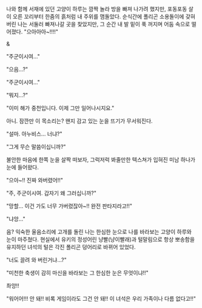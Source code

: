 나와 함께 서재에 있던 고양이 하루는 깜짝 놀라 방을 빠져 나가려 했지만, 포동포동 살이 오른 꼬리부터 한줌의 흙처럼 내 주위를 맴돌았다. 
순식간에 폴리곤 소용돌이에 갖혀 버린 나는 서둘러 빠져나갈 곳을 찾았지만, 그 순간 내 발 밑이 푹 꺼지며 어둠 속으로 떨어졌다. 
"으아아아~!!!!" 

& 

"주군이시여..." 

"으음...?" 

"주군이시여..." 

"뭐지...?" 

"이미 해가 중천입니다. 이제 그만 일어나시지요." 

아니. 잠깐만 이 목소리는? 왠지 감고 있는 눈을 뜨기가 무서워진다. 

"설마. 아누비스... 너냐?" 

"그게 무슨 말씀이십니까?" 

불안한 마음에 한쪽 눈을 살짝 떠보자, 그럭저럭 봐줄만한 텍스쳐가 입혀진 미남 하나가 눈에 들어왔다. 

"으아~!! 진짜 와버렸어!!" 

"주, 주군이시여. 갑자기 왜 그러십니까?" 

"망할... 이건 가도 너무 가버렸잖아~!! 완전 판타지라고!!" 

"냐앙..." 

음? 익숙한 울음소리에 고개를 돌린 나는 한심한 눈으로 나를 바라보는 고양이 하루와 눈이 마주쳤다. 
현실에서 유키의 정성어린 냥빨(냥이빨래)과 털말림으로 항상 뽀송함을 유지하던 녀석의 털은 각진 폴리곤 덩어리로 바뀌어 있었다. 

"너도 끌려 와 버린거냐...?" 

"미천한 축생이 감히 마신을 바라보는 그 한심한 눈은 무엇이냐!!" 

촤앙!! 

"워어어!!! 안 돼!! 비록 게임이라도 그건 안 돼!! 이 녀석은 우리 가족이나 다름 없다고!!" 